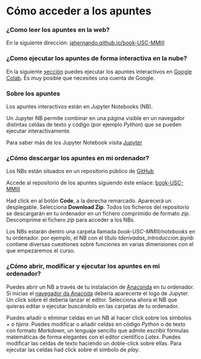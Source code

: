 # Cómo acceder a los apuntes

### ¿Como leer los apuntes en la web?

 En la siguiente dirección: [jahernando.github.io/book-USC-MMIII](https://jahernando.github.io/book-USC-MMIII)

### ¿Como ejecutar los apuntes de forma interactiva en la nube?

 En la siguiente [sección](https://jahernando.github.io/book-USC-MMIII/run_cloud.html) puedes ejecutar los apuntes interactivos en [Google Colab](https://colab.research.google.com/?hl=es). Es muy posible que necesites una cuenta de Google.

### Sobre los apuntes

Los apuntes interactivos están en Jupyter Notebooks (NB). 

Un Jupyter NB permite combinar en una página visible en un navegador distintas celdas de texto y código (por ejemplo *Python*) que se pueden ejecutar interactivamente. 

Para saber más de los Jupyter Notebook visita [Jupyter](https://jupyter.org)

### ¿Cómo descargar los apuntes en mi ordenador?

Los NBs están situados en un repositorio público de [GitHub](https://github.com)

Accede al repositorio de los apuntes siguiendo éste enlace: [book-USC-MMIII](https://github.com/jahernando/book-USC-MMIII)  

Had click en al botón **Code**, a la derecha remarcado. Aparecerá un desplegable. Selecciona **Download Zip**. Todos los ficheros del repositorio se descargarán en tu ordenador en un fichero comprimido de formato *zip*. Descomprime el fichero *zip* para acceder a los NBs.

Los NBs estarán dentro una carpeta llamada *book-USC-MMIII/notebooks* en tu ordenador. por ejemplo, el NB con el título *tderivadas_introduccion.ipynb* contiene diversas cuestiones sobre funciones en varias dimensiones con el que empezaremos el curso.

### ¿Cómo abrir, modificar y ejecutar los apuntes en mi ordenador?

Puedes abrir un NB a través de tu instalación de [Anaconda](https://anaconda.org) en tu ordenador. Si inicias el [navegador da Anacoda](https://docs.anaconda.com/navigator) debería aparecerte el logo de Jupyter. Un click sobre él debería lanzar el editor. Selecciona ahora el NB que quieras editar o ejecutar buscándolo en las carpetas de tu ordenador.

Puedes añadir o eliminar celdas en un NB al hacer click sobre los símbolos *+* o *tijera*. Puedes modificar o añadir celdas en código *Python* o de texto con formato *Markdown*, un lenguaje sencillo que admite escribir fórmulas matemáticas de forma elegantes con el editor científico *Latex*. Puedes modificar las celdas de texto haciendo un doble-click sobre ellas. Para ejecutar las celdas had click sobre el símbolo de *play*.